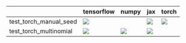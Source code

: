 |                        | tensorflow                                                                                                                                                                             | numpy                                                                                                                                                                                  | jax                                                                                                                                                                                    | torch                                                                                                                                                                                  |
|:-----------------------|:---------------------------------------------------------------------------------------------------------------------------------------------------------------------------------------|:---------------------------------------------------------------------------------------------------------------------------------------------------------------------------------------|:---------------------------------------------------------------------------------------------------------------------------------------------------------------------------------------|:---------------------------------------------------------------------------------------------------------------------------------------------------------------------------------------|
| test_torch_manual_seed | <a href="https://github.com/unifyai/ivy/actions/runs/3746173788/jobs/6361280671" rel="noopener noreferrer" target="_blank"><img src=https://img.shields.io/badge/-success-success></a> |                                                                                                                                                                                        | <a href="https://github.com/unifyai/ivy/actions/runs/3747465230/jobs/6363767265" rel="noopener noreferrer" target="_blank"><img src=https://img.shields.io/badge/-success-success></a> | <a href="https://github.com/unifyai/ivy/actions/runs/3747465230/jobs/6363764226" rel="noopener noreferrer" target="_blank"><img src=https://img.shields.io/badge/-success-success></a> |
| test_torch_multinomial | <a href="null" rel="noopener noreferrer" target="_blank"><img src=https://img.shields.io/badge/-success-success></a>                                                                   | <a href="https://github.com/unifyai/ivy/actions/runs/3744126725/jobs/6357171507" rel="noopener noreferrer" target="_blank"><img src=https://img.shields.io/badge/-success-success></a> | <a href="https://github.com/unifyai/ivy/actions/runs/3744126725/jobs/6357194351" rel="noopener noreferrer" target="_blank"><img src=https://img.shields.io/badge/-success-success></a> |                                                                                                                                                                                        |